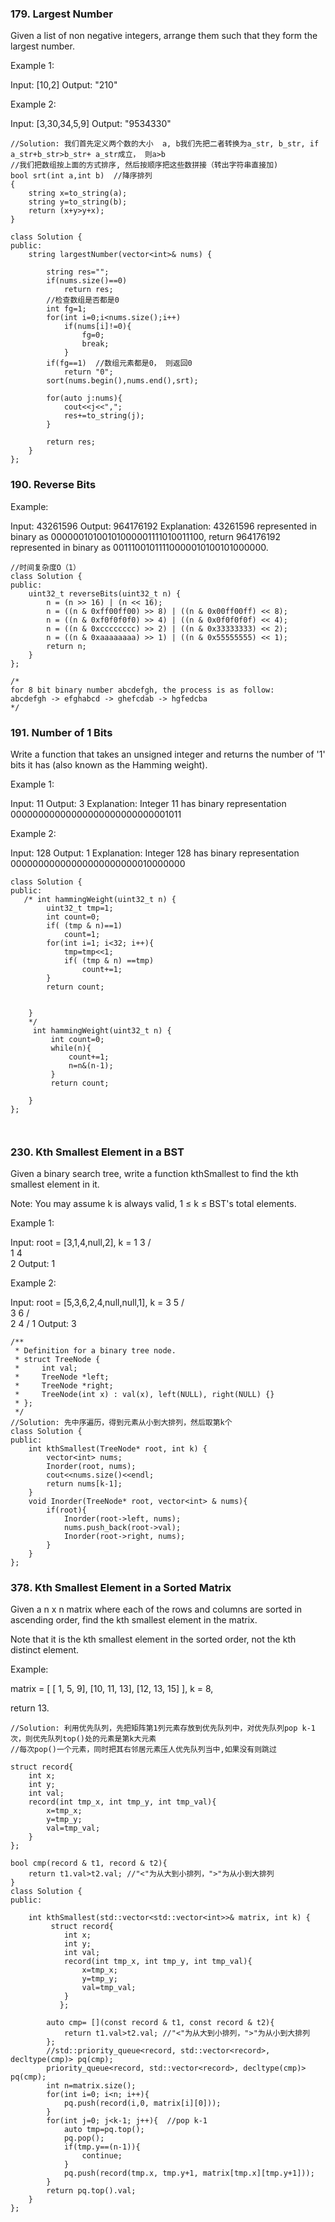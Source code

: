 ### 179. Largest Number
Given a list of non negative integers, arrange them such that they form the largest number.

Example 1:

Input: [10,2]
Output: "210"

Example 2:

Input: [3,30,34,5,9]
Output: "9534330"

```
//Solution: 我们首先定义两个数的大小  a, b我们先把二者转换为a_str, b_str, if a_str+b_str>b_str+ a_str成立， 则a>b
//我们把数组按上面的方式排序, 然后按顺序把这些数拼接（转出字符串直接加)
bool srt(int a,int b)  //降序排列
{
    string x=to_string(a);
    string y=to_string(b);
    return (x+y>y+x);
}

class Solution {
public:
    string largestNumber(vector<int>& nums) {
        
        string res="";
        if(nums.size()==0)
            return res;
        //检查数组是否都是0
        int fg=1;
        for(int i=0;i<nums.size();i++)
            if(nums[i]!=0){ 
                fg=0; 
                break; 
            }
        if(fg==1)  //数组元素都是0， 则返回0
            return "0"; 
        sort(nums.begin(),nums.end(),srt);
        
        for(auto j:nums){
            cout<<j<<",";
            res+=to_string(j);
        }
        
        return res;
    }
};
```
### 190. Reverse Bits
Example:

Input: 43261596
Output: 964176192
Explanation: 43261596 represented in binary as 00000010100101000001111010011100, 
             return 964176192 represented in binary as 00111001011110000010100101000000.
```
//时间复杂度O（1）
class Solution {
public:
    uint32_t reverseBits(uint32_t n) {
        n = (n >> 16) | (n << 16);
        n = ((n & 0xff00ff00) >> 8) | ((n & 0x00ff00ff) << 8);
        n = ((n & 0xf0f0f0f0) >> 4) | ((n & 0x0f0f0f0f) << 4);
        n = ((n & 0xcccccccc) >> 2) | ((n & 0x33333333) << 2);
        n = ((n & 0xaaaaaaaa) >> 1) | ((n & 0x55555555) << 1);
        return n;
    }
};

/*
for 8 bit binary number abcdefgh, the process is as follow:
abcdefgh -> efghabcd -> ghefcdab -> hgfedcba
*/
```

### 191. Number of 1 Bits
Write a function that takes an unsigned integer and returns the number of '1' bits it has (also known as the Hamming weight).

Example 1:

Input: 11
Output: 3
Explanation: Integer 11 has binary representation 00000000000000000000000000001011 

Example 2:

Input: 128
Output: 1
Explanation: Integer 128 has binary representation 00000000000000000000000010000000
```
class Solution {
public:
   /* int hammingWeight(uint32_t n) {
        uint32_t tmp=1;
        int count=0;
        if( (tmp & n)==1)
            count=1;
        for(int i=1; i<32; i++){
            tmp=tmp<<1;
            if( (tmp & n) ==tmp)
                count+=1;
        }
        return count;
        
        
    }
    */
     int hammingWeight(uint32_t n) {
         int count=0;
         while(n){
             count+=1;
             n=n&(n-1);
         }
         return count;
        
    }
};
         
         
```
### 230. Kth Smallest Element in a BST

Given a binary search tree, write a function kthSmallest to find the kth smallest element in it.

Note:
You may assume k is always valid, 1 ≤ k ≤ BST's total elements.

Example 1:

Input: root = [3,1,4,null,2], k = 1
   3
  / \
 1   4
  \
   2
Output: 1

Example 2:

Input: root = [5,3,6,2,4,null,null,1], k = 3
       5
      / \
     3   6
    / \
   2   4
  /
 1
Output: 3
```
/**
 * Definition for a binary tree node.
 * struct TreeNode {
 *     int val;
 *     TreeNode *left;
 *     TreeNode *right;
 *     TreeNode(int x) : val(x), left(NULL), right(NULL) {}
 * };
 */
//Solution: 先中序遍历，得到元素从小到大排列，然后取第k个
class Solution {
public:
    int kthSmallest(TreeNode* root, int k) {
        vector<int> nums;
        Inorder(root, nums);
        cout<<nums.size()<<endl;
        return nums[k-1];
    }
    void Inorder(TreeNode* root, vector<int> & nums){
        if(root){
            Inorder(root->left, nums);
            nums.push_back(root->val);
            Inorder(root->right, nums);
        }
    }
};
```
### 378. Kth Smallest Element in a Sorted Matrix
Given a n x n matrix where each of the rows and columns are sorted in ascending order, find the kth smallest element in the matrix.

Note that it is the kth smallest element in the sorted order, not the kth distinct element.

Example:

matrix = [
   [ 1,  5,  9],
   [10, 11, 13],
   [12, 13, 15]
],
k = 8,

return 13.
```
//Solution: 利用优先队列，先把矩阵第1列元素存放到优先队列中，对优先队列pop k-1次，则优先队列top()处的元素是第k大元素
//每次pop()一个元素，同时把其右邻居元素压人优先队列当中,如果没有则跳过

struct record{
    int x;
    int y;
    int val;
    record(int tmp_x, int tmp_y, int tmp_val){
        x=tmp_x;
        y=tmp_y;
        val=tmp_val;
    }
};

bool cmp(record & t1, record & t2){
    return t1.val>t2.val; //"<"为从大到小排列，">"为从小到大排列  
}
class Solution {
public:
   
    int kthSmallest(std::vector<std::vector<int>>& matrix, int k) {
         struct record{
            int x;
            int y;
            int val;
            record(int tmp_x, int tmp_y, int tmp_val){
                x=tmp_x;
                y=tmp_y;
                val=tmp_val;
            }
           };

        auto cmp= [](const record & t1, const record & t2){
            return t1.val>t2.val; //"<"为从大到小排列，">"为从小到大排列  
        };
        //std::priority_queue<record, std::vector<record>, decltype(cmp)> pq(cmp);
        priority_queue<record, std::vector<record>, decltype(cmp)> pq(cmp);
        int n=matrix.size();
        for(int i=0; i<n; i++){
            pq.push(record(i,0, matrix[i][0]));
        }
        for(int j=0; j<k-1; j++){  //pop k-1
            auto tmp=pq.top();
            pq.pop();
            if(tmp.y==(n-1)){
                continue;
            }
            pq.push(record(tmp.x, tmp.y+1, matrix[tmp.x][tmp.y+1]));
        }
        return pq.top().val;
    }
};
```

